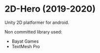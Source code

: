 # 2D-Hero (2019-2020)

Unity 2D platformer for android.

Non committed library used:
  - Bayat Games
  - TextMesh Pro
